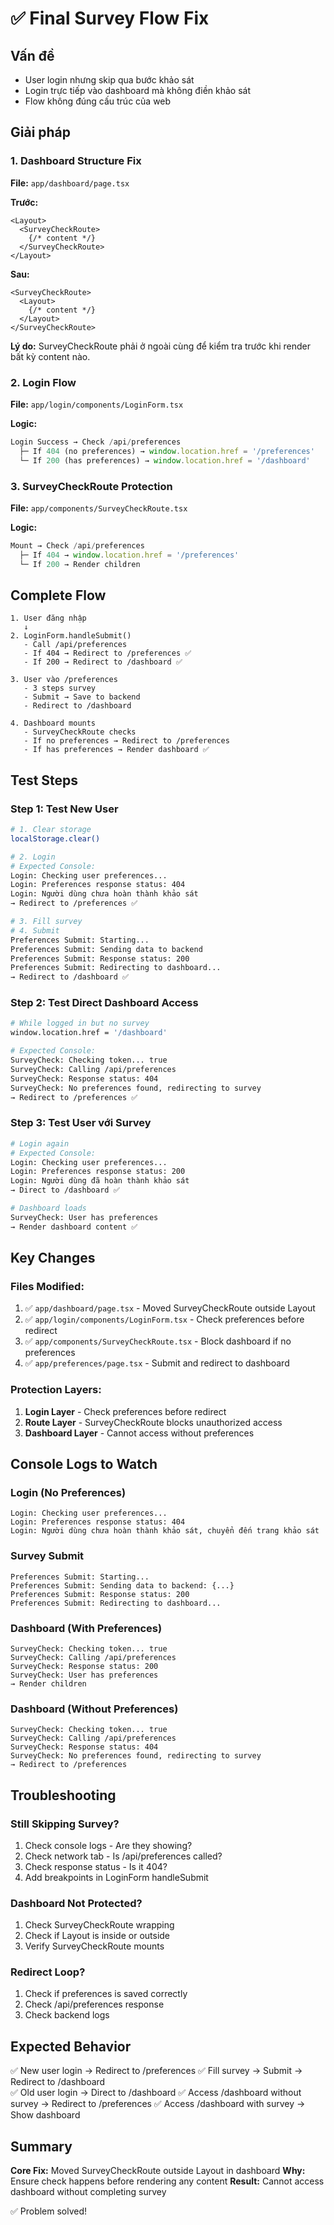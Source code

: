 # ✅ Final Survey Flow Fix

## Vấn đề
- User login nhưng skip qua bước khảo sát
- Login trực tiếp vào dashboard mà không điền khảo sát
- Flow không đúng cấu trúc của web

## Giải pháp

### 1. Dashboard Structure Fix
**File:** `app/dashboard/page.tsx`

**Trước:**
```tsx
<Layout>
  <SurveyCheckRoute>
    {/* content */}
  </SurveyCheckRoute>
</Layout>
```

**Sau:**
```tsx
<SurveyCheckRoute>
  <Layout>
    {/* content */}
  </Layout>
</SurveyCheckRoute>
```

**Lý do:** SurveyCheckRoute phải ở ngoài cùng để kiểm tra trước khi render bất kỳ content nào.

### 2. Login Flow
**File:** `app/login/components/LoginForm.tsx`

**Logic:**
```typescript
Login Success → Check /api/preferences
  ├─ If 404 (no preferences) → window.location.href = '/preferences'
  └─ If 200 (has preferences) → window.location.href = '/dashboard'
```

### 3. SurveyCheckRoute Protection
**File:** `app/components/SurveyCheckRoute.tsx`

**Logic:**
```typescript
Mount → Check /api/preferences
  ├─ If 404 → window.location.href = '/preferences'
  └─ If 200 → Render children
```

## Complete Flow

```
1. User đăng nhập
   ↓
2. LoginForm.handleSubmit()
   - Call /api/preferences
   - If 404 → Redirect to /preferences ✅
   - If 200 → Redirect to /dashboard ✅
   
3. User vào /preferences
   - 3 steps survey
   - Submit → Save to backend
   - Redirect to /dashboard
   
4. Dashboard mounts
   - SurveyCheckRoute checks
   - If no preferences → Redirect to /preferences
   - If has preferences → Render dashboard ✅
```

## Test Steps

### Step 1: Test New User
```bash
# 1. Clear storage
localStorage.clear()

# 2. Login
# Expected Console:
Login: Checking user preferences...
Login: Preferences response status: 404
Login: Người dùng chưa hoàn thành khảo sát
→ Redirect to /preferences ✅

# 3. Fill survey
# 4. Submit
Preferences Submit: Starting...
Preferences Submit: Sending data to backend
Preferences Submit: Response status: 200
Preferences Submit: Redirecting to dashboard...
→ Redirect to /dashboard ✅
```

### Step 2: Test Direct Dashboard Access
```bash
# While logged in but no survey
window.location.href = '/dashboard'

# Expected Console:
SurveyCheck: Checking token... true
SurveyCheck: Calling /api/preferences
SurveyCheck: Response status: 404
SurveyCheck: No preferences found, redirecting to survey
→ Redirect to /preferences ✅
```

### Step 3: Test User với Survey
```bash
# Login again
# Expected Console:
Login: Checking user preferences...
Login: Preferences response status: 200
Login: Người dùng đã hoàn thành khảo sát
→ Direct to /dashboard ✅

# Dashboard loads
SurveyCheck: User has preferences
→ Render dashboard content ✅
```

## Key Changes

### Files Modified:
1. ✅ `app/dashboard/page.tsx` - Moved SurveyCheckRoute outside Layout
2. ✅ `app/login/components/LoginForm.tsx` - Check preferences before redirect
3. ✅ `app/components/SurveyCheckRoute.tsx` - Block dashboard if no preferences
4. ✅ `app/preferences/page.tsx` - Submit and redirect to dashboard

### Protection Layers:
1. **Login Layer** - Check preferences before redirect
2. **Route Layer** - SurveyCheckRoute blocks unauthorized access
3. **Dashboard Layer** - Cannot access without preferences

## Console Logs to Watch

### Login (No Preferences)
```
Login: Checking user preferences...
Login: Preferences response status: 404
Login: Người dùng chưa hoàn thành khảo sát, chuyển đến trang khảo sát
```

### Survey Submit
```
Preferences Submit: Starting...
Preferences Submit: Sending data to backend: {...}
Preferences Submit: Response status: 200
Preferences Submit: Redirecting to dashboard...
```

### Dashboard (With Preferences)
```
SurveyCheck: Checking token... true
SurveyCheck: Calling /api/preferences
SurveyCheck: Response status: 200
SurveyCheck: User has preferences
→ Render children
```

### Dashboard (Without Preferences)
```
SurveyCheck: Checking token... true
SurveyCheck: Calling /api/preferences
SurveyCheck: Response status: 404
SurveyCheck: No preferences found, redirecting to survey
→ Redirect to /preferences
```

## Troubleshooting

### Still Skipping Survey?
1. Check console logs - Are they showing?
2. Check network tab - Is /api/preferences called?
3. Check response status - Is it 404?
4. Add breakpoints in LoginForm handleSubmit

### Dashboard Not Protected?
1. Check SurveyCheckRoute wrapping
2. Check if Layout is inside or outside
3. Verify SurveyCheckRoute mounts

### Redirect Loop?
1. Check if preferences is saved correctly
2. Check /api/preferences response
3. Check backend logs

## Expected Behavior

✅ New user login → Redirect to /preferences
✅ Fill survey → Submit → Redirect to /dashboard  
✅ Old user login → Direct to /dashboard
✅ Access /dashboard without survey → Redirect to /preferences
✅ Access /dashboard with survey → Show dashboard

## Summary

**Core Fix:** Moved SurveyCheckRoute outside Layout in dashboard
**Why:** Ensure check happens before rendering any content
**Result:** Cannot access dashboard without completing survey

✅ Problem solved!

